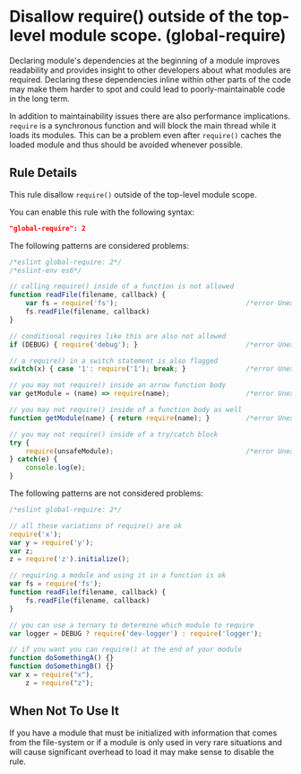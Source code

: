 # Disallow require() outside of the top-level module scope. (global-require)

Declaring module's dependencies at the beginning of a module improves readability and provides insight to
other developers about what modules are required. Declaring these dependencies inline within other parts of the
code may make them harder to spot and could lead to poorly-maintainable code in the long term.

In addition to maintainability issues there are also performance implications. `require` is a synchronous function and
will block the main thread while it loads its modules. This can be a problem even after `require()` caches the loaded
module and thus should be avoided whenever possible.


## Rule Details

This rule disallow `require()` outside of the top-level module scope.

You can enable this rule with the following syntax:

```json
"global-require": 2
```

The following patterns are considered problems:

```js
/*eslint global-require: 2*/
/*eslint-env es6*/

// calling require() inside of a function is not allowed
function readFile(filename, callback) {
    var fs = require('fs');                                /*error Unexpected require().*/
    fs.readFile(filename, callback)
}

// conditional requires like this are also not allowed
if (DEBUG) { require('debug'); }                           /*error Unexpected require().*/

// a require() in a switch statement is also flagged
switch(x) { case '1': require('1'); break; }               /*error Unexpected require().*/

// you may not require() inside an arrow function body
var getModule = (name) => require(name);                   /*error Unexpected require().*/

// you may not require() inside of a function body as well
function getModule(name) { return require(name); }         /*error Unexpected require().*/

// you may not require() inside of a try/catch block
try {
    require(unsafeModule);                                 /*error Unexpected require().*/
} catch(e) {
    console.log(e);
}
```

The following patterns are not considered problems:

```js
/*eslint global-require: 2*/

// all these variations of require() are ok
require('x');
var y = require('y');
var z;
z = require('z').initialize();

// requiring a module and using it in a function is ok
var fs = require('fs');
function readFile(filename, callback) {
    fs.readFile(filename, callback)
}

// you can use a ternary to determine which module to require
var logger = DEBUG ? require('dev-logger') : require('logger');

// if you want you can require() at the end of your module
function doSomethingA() {}
function doSomethingB() {}
var x = require("x"),
    z = require("z");
```

## When Not To Use It

If you have a module that must be initialized with information that comes from the file-system or if a module
 is only used in very rare situations and will cause significant overhead to load it may make sense to disable the rule.
